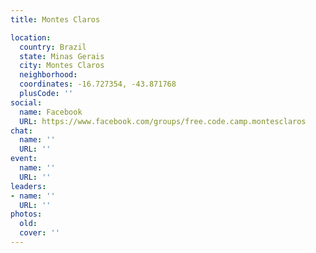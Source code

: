 ```yaml
---
title: Montes Claros

location:
  country: Brazil
  state: Minas Gerais
  city: Montes Claros
  neighborhood: 
  coordinates: -16.727354, -43.871768
  plusCode: ''
social:
  name: Facebook
  URL: https://www.facebook.com/groups/free.code.camp.montesclaros
chat:
  name: ''
  URL: ''
event:
  name: ''
  URL: ''
leaders:
- name: ''
  URL: ''
photos:
  old: 
  cover: ''
---
```

